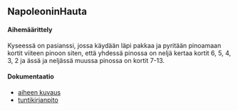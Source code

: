## NapoleoninHauta

#### Aihemäärittely

Kyseessä on pasianssi, jossa käydään läpi pakkaa ja pyritään pinoamaan 
kortit viiteen pinoon siten, että yhdessä pinossa on neljä kertaa 
kortit 6, 5, 4, 3, 2 ja ässä ja neljässä muussa pinossa on kortit 7-13.

#### Dokumentaatio

- [aiheen kuvaus](Dokumentointi/Aiheenmaarittely.md)
- [tuntikirjanpito](Dokumentointi/Tuntikirjanpito.md)
